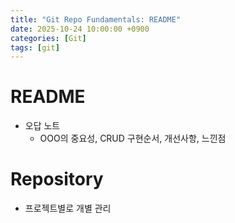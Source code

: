 ```yaml
---
title: "Git Repo Fundamentals: README"
date: 2025-10-24 10:00:00 +0900
categories: [Git]
tags: [git]
---
```


# README

- 오답 노트
  - OOO의 중요성, CRUD 구현순서, 개선사항, 느낀점

# Repository

- 프로젝트별로 개별 관리
